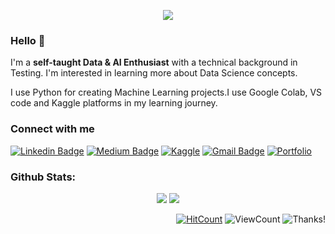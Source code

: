 

<p align="center">
<img src="https://media.tenor.com/Rme4nOJ8P7IAAAAM/%E1%83%94%E1%83%98%E1%83%A4%E1%83%9D%E1%83%A0%E1%83%98%E1%83%90-%E1%83%AE%E1%83%90%E1%83%97%E1%83%A3%E1%83%9C%E1%83%90.gif"  />
</p>

### Hello 👋

I'm a **self-taught Data & AI Enthusiast** with a technical background in Testing. I'm interested in learning more about Data Science concepts. 

I use Python for creating Machine Learning projects.I use Google Colab, VS code and Kaggle platforms in my learning journey.

### Connect with me

[![Linkedin Badge](https://img.shields.io/badge/-Kavya_D-blue?style=flat-square&logo=Linkedin&logoColor=white&link=https://www.linkedin.com/in/Kavya2099/)](https://www.linkedin.com/in/Kavya2099/) 
   [![Medium Badge](https://img.shields.io/badge/-Kavya_D-000000?style=flat&labelColor=000000&logo=Medium&link=https://medium.com/@Kavya2099)](https://medium.com/@Kavya2099) 
 [![Kaggle](https://img.shields.io/badge/Kaggle-Contributor-blue.svg)](https://www.kaggle.com/kavya2099)
[![Gmail Badge](https://img.shields.io/badge/-Kavya_D-c14438?style=flat-square&logo=Gmail&logoColor=white&link=mailto:d.kavya1999@gmail.com)](mailto:d.kavya1999@gmail.com)
[![Portfolio](https://img.shields.io/badge/Portfolio-Kavya_D-black.svg)](https://kavya2099.github.io/Portfolio/)

  
  

### Github Stats: 

<p align="center">
  
  <img src="https://github-readme-stats.vercel.app/api?username=Kavya2099&hide=stars&show_icons=true&theme=dracula&line_height=32">
  <img src="https://github-readme-stats.vercel.app/api/top-langs/?username=Kavya2099&count_private=true&theme=dracula">

</p>

<div align="right">
  
[![HitCount](http://hits.dwyl.com/Kavya2099/Kavya2099.svg)](http://hits.dwyl.com/Kavya2099/Kavya2099)
![ViewCount](https://views.whatilearened.today/views/github/Kavya2099/Kavya2099.svg) ![Thanks!](https://img.shields.io/badge/Thanks%20for%20visiting-!-1EAEDB.svg)

</div>
<!--
**Kavya2099/Kavya2099** is a ✨ _special_ ✨ repository because its `README.md` (this file) appears on your GitHub profile.

Here are some ideas to get you started:

- 🔭 I’m currently working on ...
- 🌱 I’m currently learning ...
- 👯 I’m looking to collaborate on ...
- 🤔 I’m looking for help with ...
- 💬 Ask me about ...
- 📫 How to reach me: ...
- 😄 Pronouns: ...
- ⚡ Fun fact: ...
-->
